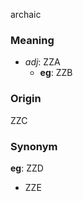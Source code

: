 archaic
### Meaning
+ _adj_: ZZA
    + __eg__: ZZB

### Origin

ZZC

### Synonym

__eg__: ZZD

+ ZZE



